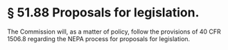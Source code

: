 # § 51.88   Proposals for legislation.

The Commission will, as a matter of policy, follow the provisions of 40 CFR 1506.8 regarding the NEPA process for proposals for legislation.




